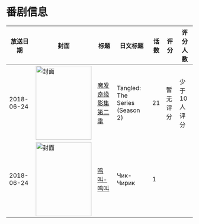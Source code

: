 # 番剧信息

|放送日期|封面|标题|日文标题|话数|评分|评分人数|
|---|---|---|---|---|---|---|
|2018-06-24|<img src="//lain.bgm.tv/pic/cover/c/61/d5/236893_BBzER.jpg" alt="封面" style="width:150px;height:200px;object-fit:cover;">|[魔发奇缘影集 第二季](https://bangumi.tv/subject/236893)|Tangled: The Series (Season 2)|21|暂无评分|少于10人评分|
|2018-06-24|<img src="//lain.bgm.tv/pic/cover/c/cc/b2/493773_zeym1.jpg" alt="封面" style="width:150px;height:200px;object-fit:cover;">|[鸣叫-鸣叫](https://bangumi.tv/subject/493773)|Чик-Чирик|1|||
